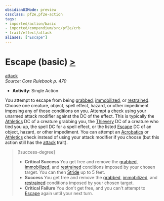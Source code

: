 ```yaml
---
obsidianUIMode: preview
cssclass: pf2e,pf2e-action
tags:
- imported/action/basic
- imported/compendium/src/pf2e/crb
- trait/effect/attack
aliases: ["Escape"]
---
```

# Escape (basic) [>](chapter-9-playing-the-game.md#Actions "Single Action")
[attack](attack.md)  
*Source: Core Rulebook p. 470*  


- **Activity**: Single Action

You attempt to escape from being [grabbed](conditions.md#Grabbed), [immobilized](conditions.md#Immobilized), or [restrained](conditions.md#Restrained). Choose one creature, object, spell effect, hazard, or other impediment imposing any of those conditions on you. Attempt a check using your unarmed attack modifier against the DC of the effect. This is typically the [Athletics](../../compendium/skills.md#Athletics) DC of a creature grabbing you, the [Thievery](../../compendium/skills.md#Thievery) DC of a creature who tied you up, the spell DC for a spell effect, or the listed [Escape](../../../..//TTRPGShare-Pathfinder-2E-Vault/rules/actions/escape.md) DC of an object, hazard, or other impediment. You can attempt an [Acrobatics](../../compendium/skills.md#Acrobatics) or [Athletics](../../compendium/skills.md#Athletics) check instead of using your attack modifier if you choose (but this action still has the [attack](attack.md) trait).

> [!success-degree] 
> - **Critical Success** You get free and remove the [grabbed](conditions.md#Grabbed), [immobilized](conditions.md#Immobilized), and [restrained](conditions.md#Restrained) conditions imposed by your chosen target. You can then [Stride](stride.md) up to 5 feet.
> - **Success** You get free and remove the [grabbed](conditions.md#Grabbed), [immobilized](conditions.md#Immobilized), and [restrained](conditions.md#Restrained) conditions imposed by your chosen target.
> - **Critical Failure** You don't get free, and you can't attempt to [Escape](../../../..//TTRPGShare-Pathfinder-2E-Vault/rules/actions/escape.md) again until your next turn.